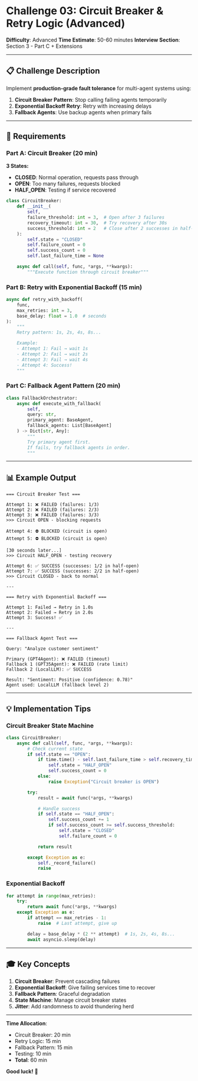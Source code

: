 # Challenge 03: Circuit Breaker & Retry Logic (Advanced)

**Difficulty**: Advanced
**Time Estimate**: 50-60 minutes
**Interview Section**: Section 3 - Part C + Extensions

---

## 📋 Challenge Description

Implement **production-grade fault tolerance** for multi-agent systems using:
1. **Circuit Breaker Pattern**: Stop calling failing agents temporarily
2. **Exponential Backoff Retry**: Retry with increasing delays
3. **Fallback Agents**: Use backup agents when primary fails

---

## 🎯 Requirements

### Part A: Circuit Breaker (20 min)

**3 States:**
- **CLOSED**: Normal operation, requests pass through
- **OPEN**: Too many failures, requests blocked
- **HALF_OPEN**: Testing if service recovered

```python
class CircuitBreaker:
    def __init__(
        self,
        failure_threshold: int = 3,  # Open after 3 failures
        recovery_timeout: int = 30,  # Try recovery after 30s
        success_threshold: int = 2   # Close after 2 successes in half-open
    ):
        self.state = "CLOSED"
        self.failure_count = 0
        self.success_count = 0
        self.last_failure_time = None

    async def call(self, func, *args, **kwargs):
        """Execute function through circuit breaker"""
```

### Part B: Retry with Exponential Backoff (15 min)

```python
async def retry_with_backoff(
    func,
    max_retries: int = 3,
    base_delay: float = 1.0  # seconds
):
    """
    Retry pattern: 1s, 2s, 4s, 8s...

    Example:
    - Attempt 1: Fail → wait 1s
    - Attempt 2: Fail → wait 2s
    - Attempt 3: Fail → wait 4s
    - Attempt 4: Success!
    """
```

### Part C: Fallback Agent Pattern (20 min)

```python
class FallbackOrchestrator:
    async def execute_with_fallback(
        self,
        query: str,
        primary_agent: BaseAgent,
        fallback_agents: List[BaseAgent]
    ) -> Dict[str, Any]:
        """
        Try primary agent first.
        If fails, try fallback agents in order.
        """
```

---

## 📊 Example Output

```
=== Circuit Breaker Test ===

Attempt 1: ❌ FAILED (failures: 1/3)
Attempt 2: ❌ FAILED (failures: 2/3)
Attempt 3: ❌ FAILED (failures: 3/3)
>>> Circuit OPEN - blocking requests

Attempt 4: ⛔ BLOCKED (circuit is open)
Attempt 5: ⛔ BLOCKED (circuit is open)

[30 seconds later...]
>>> Circuit HALF_OPEN - testing recovery

Attempt 6: ✅ SUCCESS (successes: 1/2 in half-open)
Attempt 7: ✅ SUCCESS (successes: 2/2 in half-open)
>>> Circuit CLOSED - back to normal

---

=== Retry with Exponential Backoff ===

Attempt 1: Failed → Retry in 1.0s
Attempt 2: Failed → Retry in 2.0s
Attempt 3: Success! ✅

---

=== Fallback Agent Test ===

Query: "Analyze customer sentiment"

Primary (GPT4Agent): ❌ FAILED (timeout)
Fallback 1 (GPT35Agent): ❌ FAILED (rate limit)
Fallback 2 (LocalLLM): ✅ SUCCESS

Result: "Sentiment: Positive (confidence: 0.78)"
Agent used: LocalLLM (fallback level 2)
```

---

## 💡 Implementation Tips

### Circuit Breaker State Machine

```python
class CircuitBreaker:
    async def call(self, func, *args, **kwargs):
        # Check current state
        if self.state == "OPEN":
            if time.time() - self.last_failure_time > self.recovery_timeout:
                self.state = "HALF_OPEN"
                self.success_count = 0
            else:
                raise Exception("Circuit breaker is OPEN")

        try:
            result = await func(*args, **kwargs)

            # Handle success
            if self.state == "HALF_OPEN":
                self.success_count += 1
                if self.success_count >= self.success_threshold:
                    self.state = "CLOSED"
                    self.failure_count = 0

            return result

        except Exception as e:
            self._record_failure()
            raise
```

### Exponential Backoff

```python
for attempt in range(max_retries):
    try:
        return await func(*args, **kwargs)
    except Exception as e:
        if attempt == max_retries - 1:
            raise  # Last attempt, give up

        delay = base_delay * (2 ** attempt)  # 1s, 2s, 4s, 8s...
        await asyncio.sleep(delay)
```

---

## 🎓 Key Concepts

1. **Circuit Breaker**: Prevent cascading failures
2. **Exponential Backoff**: Give failing services time to recover
3. **Fallback Pattern**: Graceful degradation
4. **State Machine**: Manage circuit breaker states
5. **Jitter**: Add randomness to avoid thundering herd

---

**Time Allocation**:
- Circuit Breaker: 20 min
- Retry Logic: 15 min
- Fallback Pattern: 15 min
- Testing: 10 min
- **Total**: 60 min

**Good luck!** 🎯
